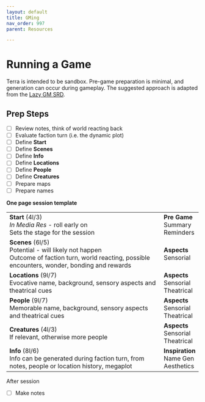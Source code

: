 ```yaml
---
layout: default
title: GMing
nav_order: 997
parent: Resources

---
```


# Running a Game

Terra is intended to be sandbox.
Pre-game preparation is minimal, and generation can occur during gameplay.
The suggested approach is adapted from the [Lazy GM SRD](https://slyflourish.com/lazy_gm_resource_document.html).

## Prep Steps 

- [ ] Review notes, think of world reacting back
- [ ] Evaluate faction turn (i.e. the dynamic plot)
- [ ] Define **Start**
- [ ] Define **Scenes**
- [ ] Define **Info**
- [ ] Define **Locations**
- [ ] Define **People**
- [ ] Define **Creatures**
- [ ] Prepare maps
- [ ] Prepare names

**One page session template**

|                                                                                                                                                      |                                           |
| ---------------------------------------------------------------------------------------------------------------------------------------------------- | ----------------------------------------- |
| **Start** (4l/3)<br>*In Media Res* - roll early on<br>Sets the stage for the session                                                                 | **Pre Game**<br>Summary<br>Reminders      |
| **Scenes** (6l/5)<br>Potential - will likely not happen<br>Outcome of faction turn, world reacting, possible encounters, wonder, bonding and rewards | **Aspects**<br>Sensorial                  |
| **Locations** (9l/7)<br>Evocative name, background, sensory aspects and theatrical cues                                                              | **Aspects**<br>Sensorial<br>Theatrical    |
| **People** (9l/7)<br>Memorable name, background, sensory aspects and theatrical cues                                                                 | **Aspects**<br>Sensorial<br>Theatrical    |
| **Creatures** (4l/3)<br>If relevant, otherwise more people                                                                                           | **Aspects**<br>Sensorial<br>Theatrical    |
| **Info** (8l/6)<br>Info can be generated during faction turn, from notes, people or location history, megaplot                                       | **Inspiration**<br>Name Gen<br>Aesthetics |

After session

- [ ] Make notes

